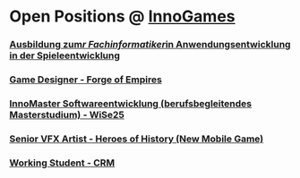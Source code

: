 # Open Positions @ [InnoGames](https://www.innogames.com/career?s=github_jobs_repo)

### [Ausbildung zum*r Fachinformatiker*in Anwendungsentwicklung in der Spieleentwicklung](ausbildung-zum-r-fachinformatiker-in-anwendungsentwicklung-in-der-spieleentwicklung.md)
### [Game Designer - Forge of Empires](game-designer-forge-of-empires.md)
### [InnoMaster Softwareentwicklung \(berufsbegleitendes Masterstudium\) - WiSe25](innomaster-softwareentwicklung-berufsbegleitendes-masterstudium-wise25.md)
### [Senior VFX Artist - Heroes of History \(New Mobile Game\)](senior-vfx-artist-heroes-of-history-new-mobile-game.md)
### [Working Student - CRM](working-student-crm.md)
